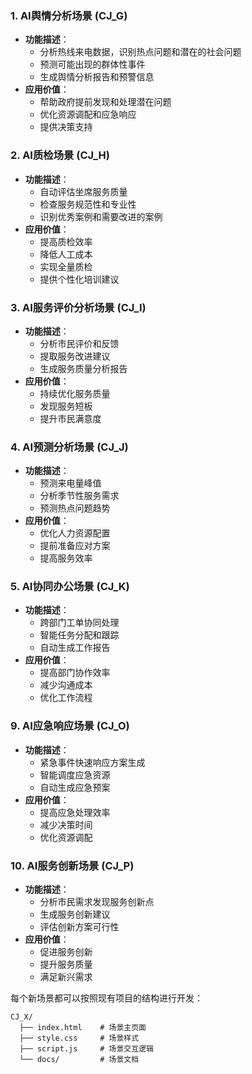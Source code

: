 ### 1. AI舆情分析场景 (CJ_G)
- **功能描述**：
  - 分析热线来电数据，识别热点问题和潜在的社会问题
  - 预测可能出现的群体性事件
  - 生成舆情分析报告和预警信息
- **应用价值**：
  - 帮助政府提前发现和处理潜在问题
  - 优化资源调配和应急响应
  - 提供决策支持

### 2. AI质检场景 (CJ_H)
- **功能描述**：
  - 自动评估坐席服务质量
  - 检查服务规范性和专业性
  - 识别优秀案例和需要改进的案例
- **应用价值**：
  - 提高质检效率
  - 降低人工成本
  - 实现全量质检
  - 提供个性化培训建议

### 3. AI服务评价分析场景 (CJ_I)
- **功能描述**：
  - 分析市民评价和反馈
  - 提取服务改进建议
  - 生成服务质量分析报告
- **应用价值**：
  - 持续优化服务质量
  - 发现服务短板
  - 提升市民满意度

### 4. AI预测分析场景 (CJ_J)
- **功能描述**：
  - 预测来电量峰值
  - 分析季节性服务需求
  - 预测热点问题趋势
- **应用价值**：
  - 优化人力资源配置
  - 提前准备应对方案
  - 提高服务效率

### 5. AI协同办公场景 (CJ_K)
- **功能描述**：
  - 跨部门工单协同处理
  - 智能任务分配和跟踪
  - 自动生成工作报告
- **应用价值**：
  - 提高部门协作效率
  - 减少沟通成本
  - 优化工作流程

### 9. AI应急响应场景 (CJ_O)
- **功能描述**：
  - 紧急事件快速响应方案生成
  - 智能调度应急资源
  - 自动生成应急预案
- **应用价值**：
  - 提高应急处理效率
  - 减少决策时间
  - 优化资源调配

### 10. AI服务创新场景 (CJ_P)
- **功能描述**：
  - 分析市民需求发现服务创新点
  - 生成服务创新建议
  - 评估创新方案可行性
- **应用价值**：
  - 促进服务创新
  - 提升服务质量
  - 满足新兴需求

每个新场景都可以按照现有项目的结构进行开发：
```
CJ_X/
  ├── index.html    # 场景主页面
  ├── style.css     # 场景样式
  ├── script.js     # 场景交互逻辑
  └── docs/         # 场景文档
```
